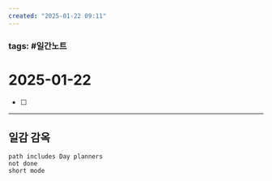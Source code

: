 ```yaml
---
created: "2025-01-22 09:11"
---
```


### tags: #일간노트
  
# 2025-01-22 
- [ ]
  
---  
## 일감 감옥  
```tasks  
path includes Day planners
not done  
short mode  
```